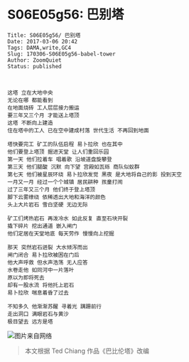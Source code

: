 # S06E05g56: 巴别塔

    Title: S06E05g56/ 巴别塔
    Date: 2017-03-06 20:42
    Tags: DAMA,write,GC4
    Slug: 170306-S06E05g56-babel-tower
    Author: ZoomQuiet
    Status: published



    这塔 立在大地中央
    无论在哪 都能看到
    在地面烧砖 工人层层接力搬运  
    要三年又三个月 才能送上塔顶 
    这塔 不断向上建造 
    住在塔中的工人 已在空中建成村落 世代生活 不再回到地面

    塔快要完工 矿工的队伍启程 易卜拉欣 也在其中
    他们要登上塔顶 掘进天堂 让人们重回乐园
    第一天 他们拉着车 唱着歌 沿坡道盘旋攀登 
    第三天 他们腿酸 沉默 向下望 宫殿如瓦砾 商队似蚁群   
    第七天 他们被星辰环绕 易卜拉欣发觉 黑夜 是大地将自己的影 投到天空
    一月又一月 经过一个个城镇 居民耕种 孩童打闹
    过了三年又三个月 他们终于登上塔顶
    脚下云雾缭绕 依稀透出大地和海洋的颜色
    头上大片岩石 雪白坚硬 无边无际

    矿工们烤热岩石 再泼冷水 如此反复 直至石块开裂
    撬下碎片 挖出通道 嵌入闸门
    他们定居在天堂地底 每天劳作 慢慢向上挖掘

    那天 突然岩石迸裂 大水倾泻而出
    闸门闭合 易卜拉欣被困在门后
    他大声呼救 但水声浩荡 无人应答
    水卷走他 如同河中一片落叶
    原以为即将死去
    却有一股水流 将他托上岩石
    易卜拉欣 喘息着昏了过去 

    不知多久 他渐渐苏醒 寻着光 蹒跚前行 
    走出洞口 满眼岩石与黄沙
    极目望去 远方是塔

![图片来自网络](http://upload-images.jianshu.io/upload_images/3361403-2afadf3f7654982f.jpg?imageMogr2/auto-orient/strip%7CimageView2/2/w/1240)

> 本文根据 Ted Chiang 作品《巴比伦塔》改编